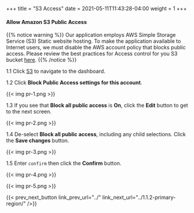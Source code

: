 +++
title = "S3 Access"
date =  2021-05-11T11:43:28-04:00
weight = 1
+++

#### Allow Amazon S3 Public Access

{{% notice warning %}}
Our application employs AWS Simple Storage Service (S3) Static website hosting. To make the application available to Internet users, we must disable the AWS account policy that blocks public access. Please review the best practices for Access control for you S3 bucket [here](https://docs.aws.amazon.com/AmazonS3/latest/userguide/access-control-best-practices.html).
{{% /notice %}}

1.1 Click [S3](https://us-east-1.console.aws.amazon.com/s3/home?region=us-east-1#/) to navigate to the dashboard.

1.2 Click **Block Public Access settings for this account**.

{{< img pr-1.png >}}

1.3 If you see that **Block all public access** is **On**, click the **Edit** button to get to the next screen.

{{< img pr-2.png >}}

1.4 De-select **Block all public access**, including any child selections. Click the **Save changes** button.

{{< img pr-3.png >}}

1.5 Enter `confirm` then click the **Confirm** button.

{{< img pr-4.png >}}

{{< img pr-5.png >}}

{{< prev_next_button link_prev_url="../" link_next_url="../1.1.2-primary-region/" />}}
